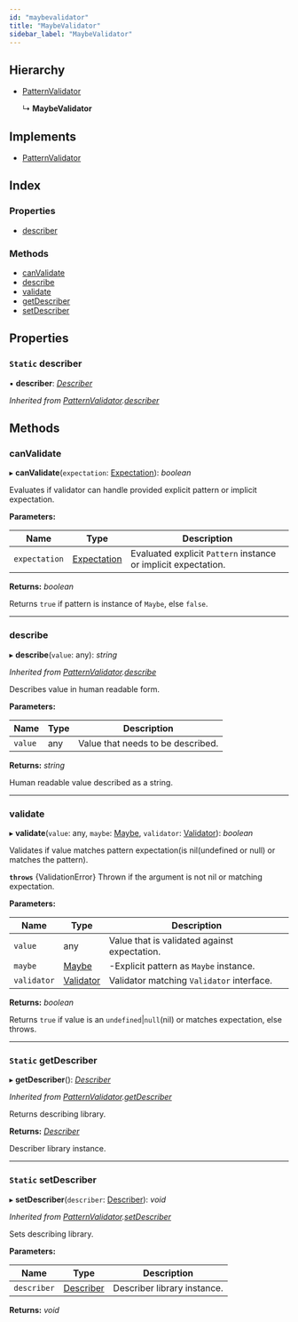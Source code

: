 ```yaml
---
id: "maybevalidator"
title: "MaybeValidator"
sidebar_label: "MaybeValidator"
---
```


## Hierarchy

* [PatternValidator](patternvalidator.md)

  ↳ **MaybeValidator**

## Implements

* [PatternValidator](../interfaces/types.patternvalidator.md)

## Index

### Properties

* [describer](maybevalidator.md#static-describer)

### Methods

* [canValidate](maybevalidator.md#canvalidate)
* [describe](maybevalidator.md#describe)
* [validate](maybevalidator.md#validate)
* [getDescriber](maybevalidator.md#static-getdescriber)
* [setDescriber](maybevalidator.md#static-setdescriber)

## Properties

### `Static` describer

▪ **describer**: *[Describer](../interfaces/types.describer.md)*

*Inherited from [PatternValidator](patternvalidator.md).[describer](patternvalidator.md#static-describer)*

## Methods

###  canValidate

▸ **canValidate**(`expectation`: [Expectation](../modules/types.md#expectation)): *boolean*

Evaluates if validator can handle provided explicit pattern or implicit expectation.

**Parameters:**

Name | Type | Description |
------ | ------ | ------ |
`expectation` | [Expectation](../modules/types.md#expectation) | Evaluated explicit `Pattern` instance or implicit expectation. |

**Returns:** *boolean*

Returns `true` if pattern is instance of `Maybe`, else `false`.

___

###  describe

▸ **describe**(`value`: any): *string*

*Inherited from [PatternValidator](patternvalidator.md).[describe](patternvalidator.md#describe)*

Describes value in human readable form.

**Parameters:**

Name | Type | Description |
------ | ------ | ------ |
`value` | any | Value that needs to be described. |

**Returns:** *string*

Human readable value described as a string.

___

###  validate

▸ **validate**(`value`: any, `maybe`: [Maybe](maybe.md), `validator`: [Validator](../interfaces/types.validator.md)): *boolean*

Validates if value matches pattern expectation(is nil(undefined or null) or matches the pattern).

**`throws`** {ValidationError}
Thrown if the argument is not nil or matching expectation.

**Parameters:**

Name | Type | Description |
------ | ------ | ------ |
`value` | any | Value that is validated against expectation. |
`maybe` | [Maybe](maybe.md) | -Explicit pattern as `Maybe` instance. |
`validator` | [Validator](../interfaces/types.validator.md) | Validator matching `Validator` interface. |

**Returns:** *boolean*

Returns `true` if value is an `undefined`|`null`(nil) or matches expectation, else throws.

___

### `Static` getDescriber

▸ **getDescriber**(): *[Describer](../interfaces/types.describer.md)*

*Inherited from [PatternValidator](patternvalidator.md).[getDescriber](patternvalidator.md#static-getdescriber)*

Returns describing library.

**Returns:** *[Describer](../interfaces/types.describer.md)*

Describer library instance.

___

### `Static` setDescriber

▸ **setDescriber**(`describer`: [Describer](../interfaces/types.describer.md)): *void*

*Inherited from [PatternValidator](patternvalidator.md).[setDescriber](patternvalidator.md#static-setdescriber)*

Sets describing library.

**Parameters:**

Name | Type | Description |
------ | ------ | ------ |
`describer` | [Describer](../interfaces/types.describer.md) | Describer library instance.  |

**Returns:** *void*
